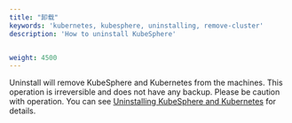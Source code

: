 ```yaml
---
title: "卸载"
keywords: 'kubernetes, kubesphere, uninstalling, remove-cluster'
description: 'How to uninstall KubeSphere'


weight: 4500
---
```


Uninstall will remove KubeSphere and Kubernetes from the machines. This operation is irreversible and does not have any backup. Please be caution with operation. You can see [Uninstalling KubeSphere and Kubernetes](../uninstalling-kubesphere-and-kubernetes) for details.
